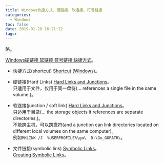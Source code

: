 ```yaml
---
title: Windows快捷方式、硬链接、软连接、符号链接
categories:
  - Windows
toc: false
date: 2019-01-28 16:21:12
tags:
---
```

略。
<!-- more -->

[Windows硬链接 软链接 符号链接 快捷方式](http://blog.nsfocus.net/shortcuthard-linkjunction-pointsymbolic-link/)。  

* 快捷方式(shortcut)
[Shortcut (Windows)](https://msdn.microsoft.com/zh-cn/library/ms644697)。  

* 硬链接(Hard Links)
[Hard Links and Junctions](https://docs.microsoft.com/zh-cn/windows/desktop/FileIO/hard-links-and-junctions)。  
只适用于文件，仅用于同一盘符(... references a single file in the same volume.)。  

* 软连接(junction / soft link)
[Hard Links and Junctions](https://docs.microsoft.com/zh-cn/windows/desktop/FileIO/hard-links-and-junctions)。  
只适用于目录(... the storage objects it references are separate directories,)。  
不能跨主机，可以跨盘符(and a junction can link directories located on different local volumes on the same computer)。  
例如`MKLINK /J  %USERPROFILE%\go\  D:\Go_GOPATH\`。  

* 文件链接(symbolic link)
[Symbolic Links](https://docs.microsoft.com/zh-cn/windows/desktop/FileIO/symbolic-links)。  
[Creating Symbolic Links](https://docs.microsoft.com/zh-cn/windows/desktop/FileIO/creating-symbolic-links)。  
